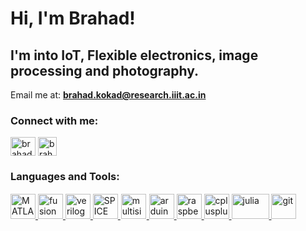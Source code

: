 <h1>Hi, I'm Brahad!</h1>
<h2>I'm into IoT, Flexible electronics, image processing and photography.</h3>


Email me at: **brahad.kokad@research.iiit.ac.in**

<h3 align="left">Connect with me:</h3>
<p align="left">
<a href="https://linkedin.com/in/brahadk" target="blank"><img align="center" src="https://content.linkedin.com/content/dam/me/business/en-us/amp/brand-site/v2/bg/LI-Bug.svg.original.svg" alt="brahadk" height="30" width="40" /></a>
<a href="https://instagram.com/brahad_kokad" target="blank"><img align="center" src="https://help.instagram.com/images/pages/settings/instagram/instagram.png" alt="brahad_kokad" height="30" width="auto" /></a>
</p>

<h3 align="left">Languages and Tools:</h3>
<p align="left">  
  
  <a href="https://in.mathworks.com/products/matlab.html" target="_blank" rel="noreferrer"> 
  <img src="https://user-images.githubusercontent.com/94699627/229367195-64099daa-0dbc-49bf-9bf1-232470ce2f06.png" alt="MATLAB" width="40" height="40"/> 
  </a> 
  
  <a href="https://www.autodesk.in/products/fusion-360/" target="_blank" rel="noreferrer"> 
  <img src="https://user-images.githubusercontent.com/94699627/229367673-3141acd7-2d79-4e54-b59a-2fecd257fba7.png" alt="fusion360" width="40" height="40"/> 
  </a> 

  <a href="https://www.verilog.com/" target="_blank" rel="noreferrer"> 
  <img src="https://user-images.githubusercontent.com/94699627/229367114-8aaaf6f4-85c8-4c71-8fa1-9f916d1dd3da.png" alt="verilog" width="40" height="40"/> 
  </a>  
  
  <a href="http://bwrcs.eecs.berkeley.edu/Classes/IcBook/SPICE" target="_blank" rel="noreferrer"> 
  <img src="https://user-images.githubusercontent.com/94699627/229367290-9ba163c8-abb6-4200-962d-6e4fa74e0c78.png" alt="SPICE" width="40" height="40"/> 
  </a> 
  
  <a href="https://www.multisim.com/" target="_blank" rel="noreferrer"> 
  <img src="https://user-images.githubusercontent.com/94699627/229367355-621f4613-c267-47bd-ba81-0aeac9e6d523.png" alt="multisim" style="border: solid white thin" width="auto" height="40"/> 
  </a> 
  
  <a href="https://www.arduino.cc/" target="_blank" rel="noreferrer"> 
    <img src="https://user-images.githubusercontent.com/94699627/229367392-5568b926-b23c-4516-b0c7-d558eda34a2f.png" alt="arduino" width="40" height="40"/> 
  </a> 

  <a href="https://www.raspberrypi.org/" target="_blank" rel="noreferrer"> 
    <img src="https://user-images.githubusercontent.com/94699627/229367455-7fd3e2ee-9fba-42bf-93e1-9a396137fdb0.png" alt="raspberryPi" width="40" height="40"/> 
  </a> 

  <a href="https://www.w3schools.com/cpp/" target="_blank" rel="noreferrer"> 
    <img src="https://upload.wikimedia.org/wikipedia/commons/1/18/ISO_C%2B%2B_Logo.svg" alt="cplusplus" width="40" height="40"/> 
  </a> 

  <a href="https://julialang.org/" target="_blank" rel="noreferrer"> 
    <img src="https://user-images.githubusercontent.com/94699627/229367537-bff20e4c-43f3-4894-b172-7d5435dd6f76.png" alt="julia" width="60" height="40"/> 
  </a> 

  <a href="https://git-scm.com/" target="_blank" rel="noreferrer"> 
  <img src="https://www.vectorlogo.zone/logos/git-scm/git-scm-icon.svg" alt="git" width="40" height="40"/> 
  </a> 

</p>
